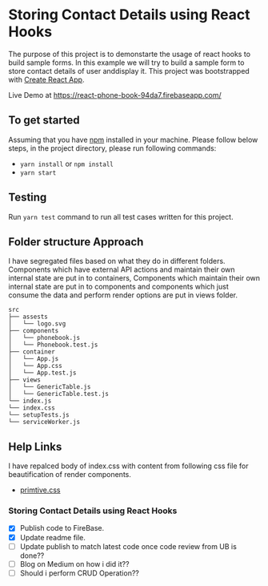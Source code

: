 # Storing Contact Details using React Hooks

The purpose of this project is to demonstarte the usage of react hooks to build sample forms. In this example we will try to build a sample form to store contact details of user anddisplay it. This project was bootstrapped with [Create React App](https://github.com/facebook/create-react-app).

Live Demo at <https://react-phone-book-94da7.firebaseapp.com/>

## To get started

Assuming that you have [npm](https://www.npmjs.com/get-npm) installed in your machine. Please follow below steps, in the project directory, please run following commands:

*  `yarn install` or `npm install`
*  `yarn start`

## Testing 
Run `yarn test` command to run all test cases written for this project.

## Folder structure Approach
I have segregated files based on what they do in different folders. Components which have external API actions and maintain their own internal state are put in to containers, Components which maintain their own internal state are put in to components and components which just consume the data and perform render options are put in views folder.  

```
src
├── assests
│   └── logo.svg
├── components
│   └── phonebook.js
│   └── Phonebook.test.js
├── container
│   └── App.js
│   └── App.css
│   └── App.test.js
├── views
│   └── GenericTable.js
│   └── GenericTable.test.js
└── index.js
└── index.css
└── setupTests.js
└── serviceWorker.js
```

## Help Links
I have repalced body of index.css with content from following css file for beautification of render components.
* [primtive.css](https://taniarascia.github.io/primitive/css/main.css) 


### Storing Contact Details using React Hooks

- [x] Publish code to FireBase.
- [x] Update readme file.
- [ ] Update publish to match latest code once code review from UB is done??
- [ ] Blog on Medium on how i did it??
- [ ] Should i perform CRUD Operation?? 